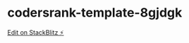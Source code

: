 # codersrank-template-8gjdgk

[Edit on StackBlitz ⚡️](https://stackblitz.com/edit/codersrank-template-8gjdgk)